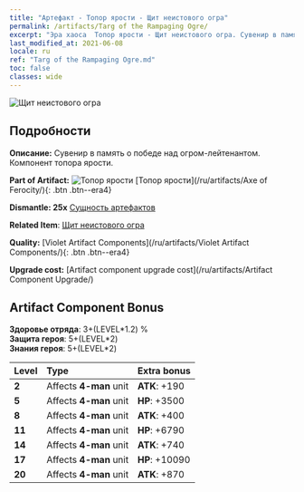 ```yaml
---
title: "Артефакт - Топор ярости - Щит неистового огра"
permalink: /artifacts/Targ of the Rampaging Ogre/
excerpt: "Эра хаоса  Топор ярости - Щит неистового огра. Сувенир в память о победе над огром-лейтенантом. Компонент топора ярости."
last_modified_at: 2021-06-08
locale: ru
ref: "Targ of the Rampaging Ogre.md"
toc: false
classes: wide
---
```


 ![Щит неистового огра](/images/t/artifact_40312.png)



## Подробности

 **Описание:** Сувенир в память о победе над огром-лейтенантом. Компонент топора ярости.

 **Part of Artifact:** ![Топор ярости](/images/t/icon_artifact_31.png) [Топор ярости](/ru/artifacts/Axe of Ferocity/){: .btn .btn--era4}

 **Dismantle: 25x** [Сущность артефактов](/ItemsRU/con_905/)

 **Related Item**: [Щит неистового огра](/ItemsRU/art_126/)

 **Quality:** [Violet Artifact Components](/ru/artifacts/Violet Artifact Components/){: .btn .btn--era4}

 **Upgrade cost:** [Artifact component upgrade cost](/ru/artifacts/Artifact Component Upgrade/)

## Artifact Component Bonus

  **Здоровье отряда**: 3+(LEVEL\*1.2) %<br/>**Защита героя**: 5+(LEVEL\*2)<br/>**Знания героя**: 5+(LEVEL\*2)

  |  Level  | Type |    Extra bonus  | 
  |:--------|:-----|:----------------| 
  | **2** | Affects **4-man** unit | **ATK**: +190 | 
  | **5** | Affects **4-man** unit | **HP**: +3500 | 
  | **8** | Affects **4-man** unit | **ATK**: +400 | 
  | **11** | Affects **4-man** unit | **HP**: +6790 | 
  | **14** | Affects **4-man** unit | **ATK**: +740 | 
  | **17** | Affects **4-man** unit | **HP**: +10090 | 
  | **20** | Affects **4-man** unit | **ATK**: +870 | 
